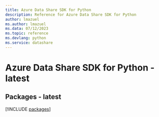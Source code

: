 ```yaml
---
title: Azure Data Share SDK for Python
description: Reference for Azure Data Share SDK for Python
author: lmazuel
ms.author: lmazuel
ms.data: 07/12/2023
ms.topic: reference
ms.devlang: python
ms.service: datashare
---
```

# Azure Data Share SDK for Python - latest
## Packages - latest
[!INCLUDE [packages](data-share-index.md)]